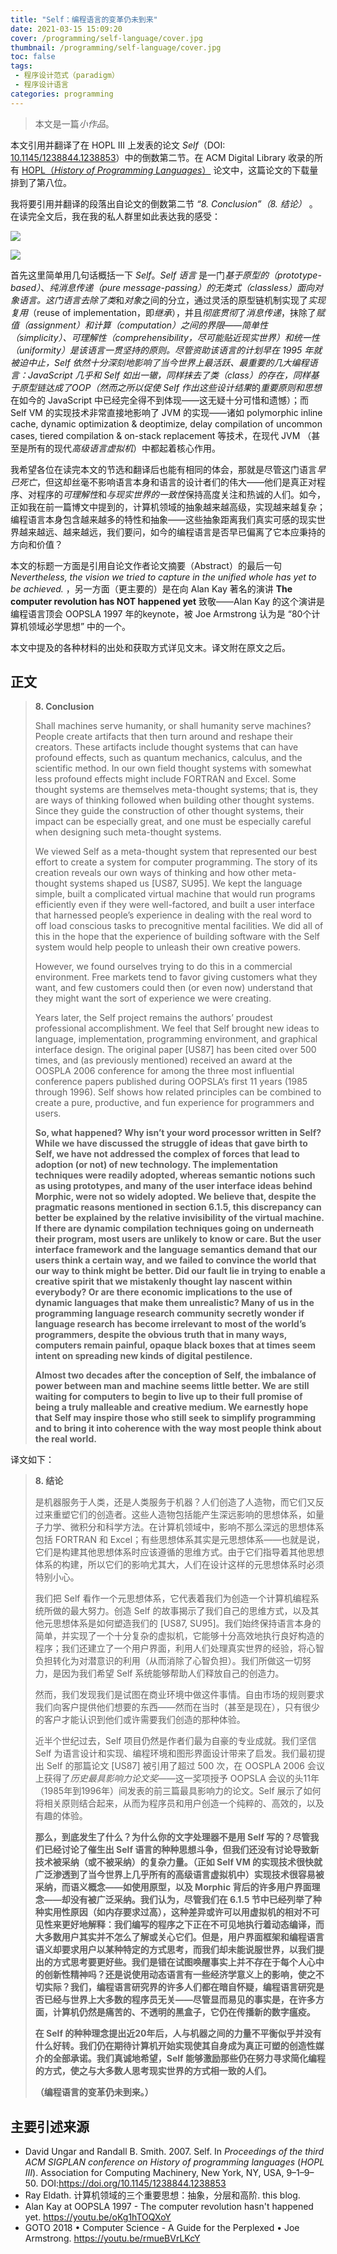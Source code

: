 ```yaml
---
title: "Self：编程语言的变革仍未到来"
date: 2021-03-15 15:09:20
cover: /programming/self-language/cover.jpg
thumbnail: /programming/self-language/cover.jpg
toc: false
tags:
 - 程序设计范式（paradigm）
 - 程序设计语言
categories: programming
---
```


> 本文是一篇*小作品*。

本文引用并翻译了在 HOPL III 上发表的论文 *Self*（DOI: [10.1145/1238844.1238853](https://doi.org/10.1145/1238844.1238853)）中的倒数第二节。在 ACM Digital Library 收录的所有 [HOPL（*History of Programming Languages*）](https://dl.acm.org/conference/hopl) 论文中，这篇论文的下载量排到了第八位。

我将要引用并翻译的段落出自论文的倒数第二节 *“8. Conclusion”（8. 结论）* 。在读完全文后，我在我的私人群里如此表达我的感受：

<!-- more -->

![](image-20210315133343698.png)

![](image-20210315133410399.png)

首先这里简单用几句话概括一下 *Self*。*Self 语言* 是一门*基于原型的（prototype-based）*、*纯消息传递（pure message-passing）*的*无类式（classless）*面向对象语言。这门语言去除了*类*和*对象*之间的分立，通过灵活的原型链机制实现了*实现复用*（reuse of implementation，即*继承*），并且*彻底贯彻*了*消息传递*，抹除了*赋值（assignment）*和*计算（computation）*之间的界限——简单性（simplicity）、可理解性（comprehensibility，尽可能贴近现实世界）和统一性（uniformity）是该语言一贯坚持的原则。尽管资助该语言的计划早在 1995 年就被迫中止，Self 依然十分深刻地影响了当今世界上最活跃、最重要的几大编程语言：JavaScript 几乎和 Self 如出一辙，同样抹去了类（class）的存在，同样基于原型链达成了OOP（然而之所以促使 Self 作出这些设计*结果*的*重要原则和思想*在如今的 JavaScript 中已经完全得不到体现——这无疑十分可惜和遗憾）；而 Self VM 的实现技术非常直接地影响了 JVM 的实现——诸如 polymorphic inline cache, dynamic optimization & deoptimize, delay compilation of uncommon cases, tiered compilation & on-stack replacement 等技术，在现代 JVM （甚至是所有的现代*高级语言虚拟机*）中都起着核心作用。

我希望各位在读完本文的节选和翻译后也能有相同的体会，那就是尽管这门语言*早已死亡*，但这却丝毫不影响语言本身和语言的设计者们的伟大——他们是真正对程序、对程序的*可理解性*和*与现实世界的一致性*保持高度关注和热诚的人们。如今，正如我在前一篇博文中提到的，计算机领域的抽象越来越高级，实现越来越复杂；编程语言本身包含越来越多的特性和抽象——这些抽象距离我们真实可感的现实世界越来越远、越来越远，我们要问，如今的编程语言是否早已偏离了它本应秉持的方向和价值？

本文的标题一方面是引用自论文作者论文摘要（Abstract）的最后一句 *Nevertheless, the vision we tried to capture in the unified whole has yet to be achieved.* ，另一方面（更主要的）是在向 Alan Kay 著名的演讲 **The computer revolution has NOT happened yet** 致敬——Alan Kay 的这个演讲是编程语言顶会 OOPSLA 1997 年的keynote，被 Joe Armstrong 认为是 “80个计算机领域必学思想” 中的一个。

本文中提及的各种材料的出处和获取方式详见文末。译文附在原文之后。

## 正文

> **8. Conclusion**
>
> Shall machines serve humanity, or shall humanity serve machines? People create artifacts that then turn around and reshape their creators. These artifacts include thought systems that can have profound effects, such as quantum mechanics, calculus, and the scientific method. In our own field thought systems with somewhat less profound effects might include FORTRAN and Excel. Some thought systems are themselves meta-thought systems; that is, they are ways of thinking followed when building other thought systems. Since they guide the construction of other thought systems, their impact can be especially great, and one must be especially careful when designing such meta-thought systems. 
>
> We viewed Self as a meta-thought system that represented our best effort to create a system for computer programming. The story of its creation reveals our own ways of thinking and how other meta-thought systems shaped us [US87, SU95]. We kept the language simple, built a complicated virtual machine that would run programs efficiently even if they were well-factored, and built a user interface that harnessed people’s experience in dealing with the real word to off load conscious tasks to precognitive mental facilities. We did all of this in the hope that the experience of building software with the Self system would help people to unleash their own creative powers. 
>
> However, we found ourselves trying to do this in a commercial environment. Free markets tend to favor giving customers what they want, and few customers could then (or even now) understand that they might want the sort of experience we were creating. 
>
> Years later, the Self project remains the authors’ proudest professional accomplishment. We feel that Self brought new ideas to language, implementation, programming environment, and graphical interface design. The original paper [US87] has been cited over 500 times, and (as previously mentioned) received an award at the OOSPLA 2006 conference for among the three most influential conference papers published during OOPSLA’s first 11 years (1985 through 1996). Self shows how related principles can be combined to create a pure, productive, and fun experience for programmers and users.
>
> **So, what happened? Why isn’t your word processor written in Self? While we have discussed the struggle of ideas that gave birth to Self, we have not addressed the complex of forces that lead to adoption (or not) of new technology. The implementation techniques were readily adopted, whereas semantic notions such as using prototypes, and many of the user interface ideas behind Morphic, were not so widely adopted. We believe that, despite the pragmatic reasons mentioned in section 6.1.5, this discrepancy can better be explained by the relative invisibility of the virtual machine. If there are dynamic compilation techniques going on underneath their program, most users are unlikely to know or care. But the user interface framework and the language semantics demand that our users think a certain way, and we failed to convince the world that our way to think might be better. Did our fault lie in trying to enable a creative spirit that we mistakenly thought lay nascent within everybody? Or are there economic implications to the use of dynamic languages that make them unrealistic? Many of us in the programming language research community secretly wonder if language research has become irrelevant to most of the world’s programmers, despite the obvious truth that in many ways, computers remain painful, opaque black boxes that at times seem intent on spreading new kinds of digital pestilence.**
>
> **Almost two decades after the conception of Self, the imbalance of power between man and machine seems little better. We are still waiting for computers to begin to live up to their full promise of being a truly malleable and creative medium. We earnestly hope that Self may inspire those who still seek to simplify programming and to bring it into coherence with the way most people think about the real world.**

译文如下：

> **8. 结论**
>
> 是机器服务于人类，还是人类服务于机器？人们创造了人造物，而它们又反过来重塑它们的创造者。这些人造物包括能产生深远影响的思想体系，如量子力学、微积分和科学方法。在计算机领域中，影响不那么深远的思想体系包括 FORTRAN 和 Excel；有些思想体系其实是元思想体系——也就是说，它们是构建其他思想体系时应该遵循的思维方式。由于它们指导着其他思想体系的构建，所以它们的影响尤其大，人们在设计这样的元思想体系时必须特别小心。
>
> 我们把 Self 看作一个元思想体系，它代表着我们为创造一个计算机编程系统所做的最大努力。创造 Self 的故事揭示了我们自己的思维方式，以及其他元思想体系是如何塑造我们的 [US87, SU95]。我们始终保持语言本身的简单，并实现了一个十分复杂的虚拟机，它能够十分高效地执行良好构造的程序；我们还建立了一个用户界面，利用人们处理真实世界的经验，将心智负担转化为对潜意识的利用（从而消除了心智负担）。我们所做这一切努力，是因为我们希望 Self 系统能够帮助人们释放自己的创造力。
>
> 然而，我们发现我们是试图在商业环境中做这件事情。自由市场的规则要求我们向客户提供他们想要的东西——然而在当时（甚至是现在），只有很少的客户才能认识到他们或许需要我们创造的那种体验。
>
> 近半个世纪过去，Self 项目仍然是作者们最为自豪的专业成就。我们坚信 Self 为语言设计和实现、编程环境和图形界面设计带来了启发。我们最初提出 Self 的那篇论文 [US87] 被引用了超过 500 次，在 OOSPLA 2006 会议上获得了*历史最具影响力论文奖*——这一奖项授予 OOPSLA 会议的头11年（1985年到1996年）间发表的前三篇最具影响力的论文。Self 展示了如何将相关原则结合起来，从而为程序员和用户创造一个纯粹的、高效的，以及有趣的体验。
>
> **那么，到底发生了什么？为什么你的文字处理器不是用 Self 写的？尽管我们已经讨论了催生出 Self 语言的种种思想斗争，但我们还没有讨论导致新技术被采纳（或不被采纳）的复杂力量。（正如 Self VM 的实现技术很快就广泛渗透到了当今世界上几乎所有的高级语言虚拟机中）实现技术很容易被采纳，而语义概念——如使用原型，以及 Morphic 背后的许多用户界面理念——却没有被广泛采纳。我们认为，尽管我们在 6.1.5 节中已经列举了种种实用性原因（如内存要求过高），这种差异或许可以用虚拟机的相对不可见性来更好地解释：我们编写的程序之下正在不可见地执行着动态编译，而大多数用户其实并不怎么了解或关心它们。但是，用户界面框架和编程语言语义却要求用户以某种特定的方式思考，而我们却未能说服世界，以我们提出的方式思考要更好些。我们是错在试图唤醒事实上并不存在于每个人心中的创新性精神吗？还是说使用动态语言有一些经济学意义上的影响，使之不切实际？我们，编程语言研究界的许多人们都在暗自怀疑，编程语言研究是否已经与世界上大多数的程序员无关——尽管显而易见的事实是，在许多方面，计算机仍然是痛苦的、不透明的黑盒子，它仍在传播新的数字瘟疫。**
>
> **在 Self 的种种理念提出近20年后，人与机器之间的力量不平衡似乎并没有什么好转。我们仍在期待计算机开始实现使其自身成为真正可塑的创造性媒介的全部承诺。我们真诚地希望，Self 能够激励那些仍在努力寻求简化编程的方式，使之与大多数人思考现实世界的方式相一致的人们。**
>
> **（编程语言的变革仍未到来。）**

## 主要引述来源

- David Ungar and Randall B. Smith. 2007. Self. In <i>Proceedings of the third ACM SIGPLAN conference on History of programming languages</i> (<i>HOPL III</i>). Association for Computing Machinery, New York, NY, USA, 9–1–9–50. DOI:https://doi.org/10.1145/1238844.1238853
- Ray Eldath. 计算机领域的三个重要思想：抽象，分层和高阶. this blog.
- Alan Kay at OOPSLA 1997 - The computer revolution hasn't happened yet. https://youtu.be/oKg1hTOQXoY
- GOTO 2018 • Computer Science - A Guide for the Perplexed • Joe Armstrong. https://youtu.be/rmueBVrLKcY